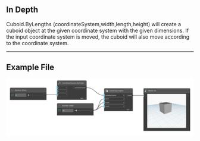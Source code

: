 ## In Depth
Cuboid.ByLengths (coordinateSystem,width,length,height) will create a cuboid object at the given coordinate system with the given dimensions. If the input coordinate system is moved, the cuboid will also move according to the coordinate system.
___
## Example File

![Cuboid.ByLengths](./Autodesk.DesignScript.Geometry.Cuboid.ByLengths(coordinateSystem,%20width,%20length,%20height)_img.png)